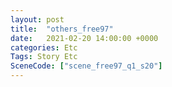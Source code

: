 ```yaml
---
layout: post
title:  "others_free97"
date:   2021-02-20 14:00:00 +0000
categories: Etc
Tags: Story Etc
SceneCode: ["scene_free97_q1_s20"]
---
```

